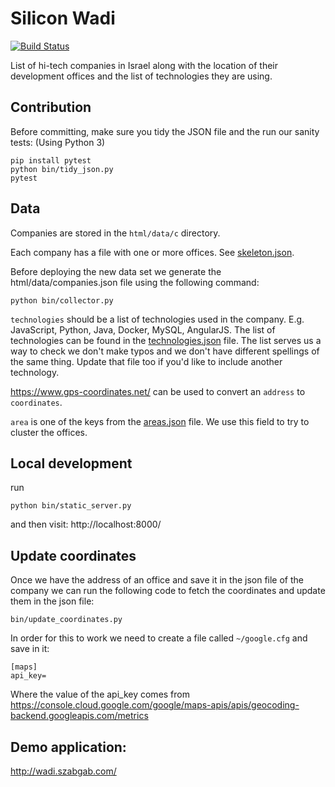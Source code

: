 # Silicon Wadi

[![Build Status](https://travis-ci.org/szabgab/silicon-wadi.png)](https://travis-ci.org/szabgab/silicon-wadi)

List of hi-tech companies in Israel along with the location of their development offices
and the list of technologies they are using.

## Contribution

Before committing, make sure you tidy the JSON file and the run our sanity tests:
(Using Python 3)

```
pip install pytest
python bin/tidy_json.py
pytest
```

## Data

Companies are stored in the `html/data/c` directory.

Each company has a file with one or more offices. See [skeleton.json](html/data/skeleton.json).

Before deploying the new data set we generate the html/data/companies.json file using the following command:

```
python bin/collector.py
```


`technologies` should be a list of technologies used in the company. E.g. JavaScript, Python, Java, Docker, MySQL, AngularJS.
The list of technologies can be found in the [technologies.json](html/data/technologies.json) file. The list serves us a way to check we don't make typos and we don't have different spellings of the same thing. Update that file too if you'd like to include another technology.

https://www.gps-coordinates.net/ can be used to convert an `address` to `coordinates`.

`area` is one of the keys from the [areas.json](html/data/areas.json) file. We use this field to try to cluster the offices.


## Local development

run

```
python bin/static_server.py
```

and then visit: http://localhost:8000/

## Update coordinates

Once we have the address of an office and save it in the json file of the company we can run the following code to fetch
the coordinates and update them in the json file:

```
bin/update_coordinates.py
```

In order for this to work we need to create a file called `~/google.cfg` and save in it:

```
[maps]
api_key=
```

Where the value of the api_key comes from https://console.cloud.google.com/google/maps-apis/apis/geocoding-backend.googleapis.com/metrics


## Demo application:

http://wadi.szabgab.com/

